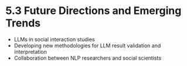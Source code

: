 # 5.3 Future Directions and Emerging Trends

- LLMs in social interaction studies
- Developing new methodologies for LLM result validation and interpretation
- Collaboration between NLP researchers and social scientists
